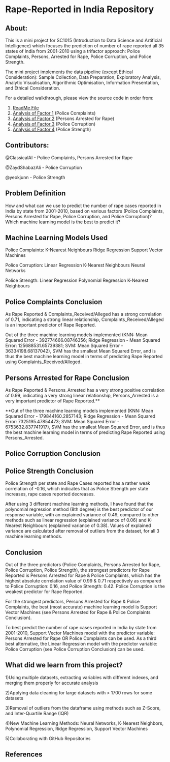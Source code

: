 # Rape-Reported in India Repository

## About:
This is a mini project for SC1015 (Introduction to Data Science and Artificial Intelligence) which focuses the prediction of number of rape reported all 35 states of India from 2001-2010 using a trifactor approach: Police Complaints, Persons, Arrested for Rape, Police Corruption, and Police Strength. 

The mini project implements the data pipeline (except Ethical Consideration): Sample Collection, Data Preparation, Exploratory Analysis, Analytic Visualisation, Algorithmic Optimisation, Information Presentation, and Ethical Consideration.

For a detailed walkthrough, please view the source code in order from:
1. [ReadMe File](https://github.com/ZaydShabazAli/SC1015MiniProject/blob/main/README.md)
2. [Analysis of Factor 1](https://github.com/ZaydShabazAli/SC1015MiniProject/blob/main/Police_Complaints_Barnabas.ipynb) (Police Complaints)
3. [Analysis of Factor 2](https://github.com/ZaydShabazAli/SC1015MiniProject/blob/main/Persons_Arrested_For_Rape_Barnabas.ipynb) (Persons Arrested for Rape)
4. [Analysis of Factor 3](https://github.com/ZaydShabazAli/SC1015MiniProject/blob/main/Police_Corruption_Zayd.ipynb) (Police Corruption)
5. [Analysis of Factor 4](https://github.com/ZaydShabazAli/SC1015MiniProject/blob/main/Police_Strength_KeJun.ipynb) (Police Strength)


## Contributors:
@ClassicalAI - Police Complaints, Persons Arrested for Rape

@ZaydShabazAli -  Police Corruption

@yeokjunn - Police Strength

## Problem Definition
How and what can we use to predict the number of rape cases reported in India by state from 2001-2010, based on various factors (Police Complaints, Persons Arrested for Rape, Police Corruption, and Police Corruption)?
Which machine learning model is the best to predict it?

## Machine Learning Models Used
Police Complaints:
K-Nearest Neighbours
Ridge Regression
Support Vector Machines

Police Corruption:
Linear Regression
K-Nearest Neighbours
Neural Networks

Police Strength:
Linear Regression
Polynomial Regression
K-Nearest Neighbours

## Police Complaints Conclusion
As Rape Reported & Complaints_Received/Alleged has a strong correlation of 0.71, indicating a strong linear relationship, Complaints_Received/Alleged is an important predictor of Rape Reported.

Out of the three machine learning models implemented (KNN: Mean Squared Error - 392774666.08746356; Ridge Regression - Mean Squared Error: 125688531.65739381; SVM: Mean Squared Error - 36334198.68137042), SVM has the smallest Mean Squared Error, and is thus the best machine learning model in terms of predicting Rape Reported using Complaints_Received/Alleged.

## Persons Arrested for Rape Conclusion
As Rape Reported & Persons_Arrested has a very strong positive correlation of 0.99, indicating a very strong linear relationship, Persons_Arrested is a very important predictor of Rape Reported.**

**Out of the three machine learning models implemented (KNN: Mean Squared Error - 179844160.2857143; Ridge Regression - Mean Squared Error: 7325195.47854473; SVM: Mean Squared Error - 6753632.837741917), SVM has the smallest Mean Squared Error, and is thus the best machine learning model in terms of predicting Rape Reported using Persons_Arrested.

## Police Corruption Conclusion

## Police Strength Conclusion
Police Strength per state and Rape Cases reported has a rather weak correlation of -0.16, which indicates that as Police Strength per state increases, rape cases reported decreases.

After using 3 different machine learning methods, I have found that the polynomial regression method (8th degree) is the best predictor of our response variable, with an explained variance of 0.49, compared to other methods such as linear regression (explained variance of 0.06) and K-Nearest Neighbours (explained variance of 0.38). Values of explained variance are calculated after removal of outliers from the dataset, for all 3 machine learning methods.

## Conclusion
Out of the three predictors (Police Complaints, Persons Arrested for Rape, Police Corruption, Police Strength), the strongest predictors for Rape Reported is Persons Arrested for Rape & Police Complaints, which has the highest absolute correlation value of 0.99 & 0.71 respectively as compared to Police Corruption: 0.16, and Police Strength: 0.42. Police Corruption is the weakest predictor for Rape Reported.

For the strongest predictors, Persons Arrested for Rape & Police Complaints, the best (most accurate) machine learning model is Support Vector Machines (see Persons Arrested for Rape & Police Complaints Conclusion). 

To best predict the number of rape cases reported in India by state from 2001-2010, Support Vector Machines model with the predictor variable: Persons Arrested for Rape OR Police Complaints can be used. As a third best alternative, the Linear Regression model with the predictor variable: Police Corruption (see Police Corruption Conclusion) can be used. 

## What did we learn from this project?
1)Using multiple datasets, extracting variables with different indexes, and merging them properly for accurate analysis

2)Applying data cleaning for large datasets with > 1700 rows for some datasets

3)Removal of outliers from the dataframe using methods such as Z-Score, and Inter-Quartile Range (IQR)

4)New Machine Learning Methods:
Neural Networks, K-Nearest Neighbors, Polynomial Regression, Ridge Regression, Support Vector Machines

5)Collaborating with GitHub Repositories

## References
